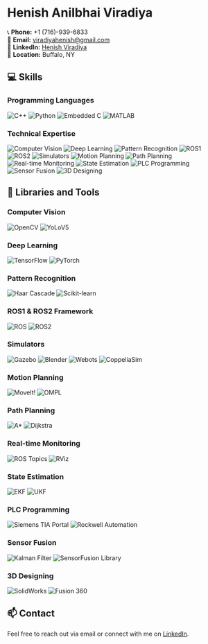 # Henish Anilbhai Viradiya

📞 **Phone:** +1 (716)-939-6833  
📧 **Email:** [viradiyahenish@gmail.com](mailto:viradiyahenish@gmail.com)  
🔗 **LinkedIn:** [Henish Viradiya](https://www.linkedin.com/in/henish-viradiya/)  
📍 **Location:** Buffalo, NY  

## 💻 Skills

### Programming Languages
![C++](https://img.shields.io/badge/C++-00599C?style=for-the-badge&logo=cplusplus&logoColor=white)
![Python](https://img.shields.io/badge/Python-3776AB?style=for-the-badge&logo=python&logoColor=white)
![Embedded C](https://img.shields.io/badge/Embedded%20C-555555?style=for-the-badge&logo=c&logoColor=white)
![MATLAB](https://img.shields.io/badge/MATLAB-0076A8?style=for-the-badge&logo=mathworks&logoColor=white)

### Technical Expertise
![Computer Vision](https://img.shields.io/badge/Computer%20Vision-4285F4?style=for-the-badge&logo=google&logoColor=white)
![Deep Learning](https://img.shields.io/badge/Deep%20Learning-FF6F00?style=for-the-badge&logo=deeplearning&logoColor=white)
![Pattern Recognition](https://img.shields.io/badge/Pattern%20Recognition-FF0000?style=for-the-badge&logo=recognition&logoColor=white)
![ROS1](https://img.shields.io/badge/ROS1-22314E?style=for-the-badge&logo=ros&logoColor=white)
![ROS2](https://img.shields.io/badge/ROS2-22314E?style=for-the-badge&logo=ros&logoColor=white)
![Simulators](https://img.shields.io/badge/Simulators-0A0A0A?style=for-the-badge&logo=simulator&logoColor=white)
![Motion Planning](https://img.shields.io/badge/Motion%20Planning-0078D4?style=for-the-badge&logo=planning&logoColor=white)
![Path Planning](https://img.shields.io/badge/Path%20Planning-228B22?style=for-the-badge&logo=pathplanning&logoColor=white)
![Real-time Monitoring](https://img.shields.io/badge/Real--time%20Monitoring-8A2BE2?style=for-the-badge&logo=monitoring&logoColor=white)
![State Estimation](https://img.shields.io/badge/State%20Estimation-FFA500?style=for-the-badge&logo=stateestimation&logoColor=white)
![PLC Programming](https://img.shields.io/badge/PLC%20Programming-8B0000?style=for-the-badge&logo=plc&logoColor=white)
![Sensor Fusion](https://img.shields.io/badge/Sensor%20Fusion-800080?style=for-the-badge&logo=sensorfusion&logoColor=white)
![3D Designing](https://img.shields.io/badge/3D%20Designing-FFD700?style=for-the-badge&logo=3dmodeling&logoColor=white)

## 🔧 Libraries and Tools

### Computer Vision
![OpenCV](https://img.shields.io/badge/OpenCV-5C3EE8?style=for-the-badge&logo=opencv&logoColor=white)
![YoLoV5](https://img.shields.io/badge/YoLoV5-00FFFF?style=for-the-badge&logo=yolo&logoColor=white)

### Deep Learning
![TensorFlow](https://img.shields.io/badge/TensorFlow-FF6F00?style=for-the-badge&logo=tensorflow&logoColor=white)
![PyTorch](https://img.shields.io/badge/PyTorch-EE4C2C?style=for-the-badge&logo=pytorch&logoColor=white)

### Pattern Recognition
![Haar Cascade](https://img.shields.io/badge/Haar%20Cascade-008000?style=for-the-badge&logo=haarcascade&logoColor=white)
![Scikit-learn](https://img.shields.io/badge/Scikit--learn-F7931E?style=for-the-badge&logo=scikit-learn&logoColor=white)

### ROS1 & ROS2 Framework
![ROS](https://img.shields.io/badge/ROS-22314E?style=for-the-badge&logo=ros&logoColor=white)
![ROS2](https://img.shields.io/badge/ROS2-22314E?style=for-the-badge&logo=ros&logoColor=white)

### Simulators
![Gazebo](https://img.shields.io/badge/Gazebo-000000?style=for-the-badge&logo=gazebo&logoColor=white)
![Blender](https://img.shields.io/badge/Blender-F5792A?style=for-the-badge&logo=blender&logoColor=white)
![Webots](https://img.shields.io/badge/Webots-00A4EF?style=for-the-badge&logo=webots&logoColor=white)
![CoppeliaSim](https://img.shields.io/badge/CoppeliaSim-E03C31?style=for-the-badge&logo=coppeliasim&logoColor=white)

### Motion Planning
![MoveIt!](https://img.shields.io/badge/MoveIt!-41B883?style=for-the-badge&logo=moveit&logoColor=white)
![OMPL](https://img.shields.io/badge/OMPL-007ACC?style=for-the-badge&logo=ompl&logoColor=white)

### Path Planning
![A*](https://img.shields.io/badge/A*-FF0000?style=for-the-badge&logo=astar&logoColor=white)
![Dijkstra](https://img.shields.io/badge/Dijkstra-0000FF?style=for-the-badge&logo=dijkstra&logoColor=white)

### Real-time Monitoring
![ROS Topics](https://img.shields.io/badge/ROS%20Topics-22314E?style=for-the-badge&logo=ros&logoColor=white)
![RViz](https://img.shields.io/badge/RViz-8A2BE2?style=for-the-badge&logo=rviz&logoColor=white)

### State Estimation
![EKF](https://img.shields.io/badge/EKF-800080?style=for-the-badge&logo=ekf&logoColor=white)
![UKF](https://img.shields.io/badge/UKF-FFA500?style=for-the-badge&logo=ukf&logoColor=white)

### PLC Programming
![Siemens TIA Portal](https://img.shields.io/badge/Siemens%20TIA%20Portal-0078D4?style=for-the-badge&logo=siemens&logoColor=white)
![Rockwell Automation](https://img.shields.io/badge/Rockwell%20Automation-A8B9CC?style=for-the-badge&logo=rockwell&logoColor=white)

### Sensor Fusion
![Kalman Filter](https://img.shields.io/badge/Kalman%20Filter-000000?style=for-the-badge&logo=kalmanfilter&logoColor=white)
![SensorFusion Library](https://img.shields.io/badge/SensorFusion%20Library-FF6F00?style=for-the-badge&logo=sensorfusion&logoColor=white)

### 3D Designing
![SolidWorks](https://img.shields.io/badge/SolidWorks-E03C31?style=for-the-badge&logo=solidworks&logoColor=white)
![Fusion 360](https://img.shields.io/badge/Fusion%20360-007ACC?style=for-the-badge&logo=fusion360&logoColor=white)

## 📫 Contact
Feel free to reach out via email or connect with me on [LinkedIn](https://www.linkedin.com/in/henish-viradiya/).
